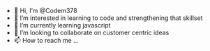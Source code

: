 - 👋 Hi, I’m @Codem378
- 👀 I’m interested in learning to code and strengthening that skillset
- 🌱 I’m currently learning javascript
- 💞️ I’m looking to collaborate on customer centric ideas
- 📫 How to reach me ...

<!---
Codem378/Codem378 is a ✨ special ✨ repository because its `README.md` (this file) appears on your GitHub profile.
You can click the Preview link to take a look at your changes.
--->
